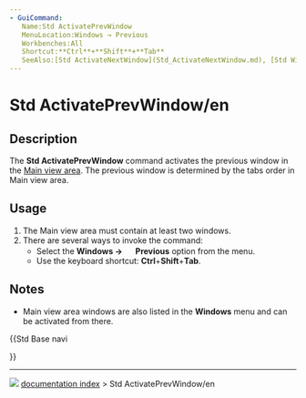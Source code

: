 ```yaml
---
- GuiCommand:
   Name:Std ActivatePrevWindow
   MenuLocation:Windows → Previous
   Workbenches:All
   Shortcut:**Ctrl**+**Shift**+**Tab**
   SeeAlso:[Std ActivateNextWindow](Std_ActivateNextWindow.md), [Std Windows](Std_Windows.md)
---
```


# Std ActivatePrevWindow/en

## Description

The **Std ActivatePrevWindow** command activates the previous window in the [Main view area](Main_view_area.md). The previous window is determined by the tabs order in Main view area.

## Usage

1.  The Main view area must contain at least two windows.
2.  There are several ways to invoke the command:
    -   Select the **Windows → <img src="images/Std_ActivatePrevWindow.svg" width=16px> Previous** option from the menu.
    -   Use the keyboard shortcut: **Ctrl**+**Shift**+**Tab**.

## Notes

-   Main view area windows are also listed in the **Windows** menu and can be activated from there.





{{Std Base navi

}}



---
![](images/Right_arrow.png) [documentation index](../README.md) > Std ActivatePrevWindow/en
